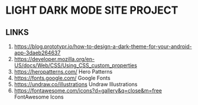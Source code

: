 # LIGHT DARK MODE SITE PROJECT

## LINKS 
1. https://blog.prototypr.io/how-to-design-a-dark-theme-for-your-android-app-3daeb264637
2. https://developer.mozilla.org/en-US/docs/Web/CSS/Using_CSS_custom_properties
3. https://heropatterns.com/ Hero Patterns
4. https://fonts.google.com/ Google Fonts
5. https://undraw.co/illustrations Undraw Illustrations
6. https://fontawesome.com/icons?d=gallery&q=close&m=free FontAwesome Icons

